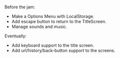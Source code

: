 Before the jam:
- Make a Options Menu with LocalStorage.
- Add escape button to return to the TitleScreen.
- Manage sounds and music.

Eventually:
- Add keyboard support to the title screen.
- Add url/history/back-button support to the screens.
